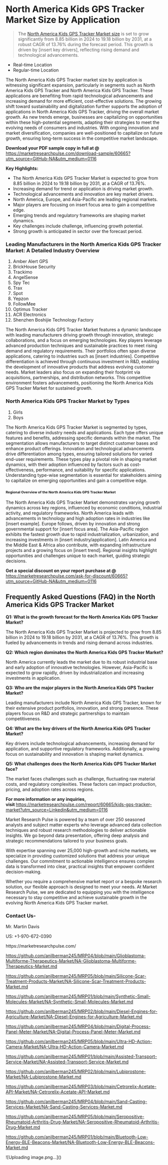 <h1>North America Kids GPS Tracker Market&nbsp;Size by Application</h1><blockquote><p>The <a href="https://marketresearchpulse.com/download-sample/60665?utm_source=GitHub-NA&amp;utm_medium=0116">North America Kids GPS Tracker Market size</a> is set to grow significantly from 8.85 billion in 2024 to 19.18 billion by 2031, at a robust CAGR of 13.76% during the forecast period. This growth is driven by [insert key drivers], reflecting rising demand and technological advancements.</p></blockquote><ul><li>Real-time Location <li> Regular-time Location</li></ul><p>The North America Kids GPS Tracker market size by application is witnessing significant expansion, particularly in segments such as North America Kids GPS Tracker and North America Kids GPS Tracker. These applications are benefiting from rapid technological advancements and increasing demand for more efficient, cost-effective solutions. The growing shift toward sustainability and digitalization further supports the adoption of applications in North America Kids GPS Tracker, driving the overall market growth. As new trends emerge, businesses are capitalizing on opportunities within these high-potential segments, adapting their strategies to meet the evolving needs of consumers and industries. With ongoing innovation and market diversification, companies are well-positioned to capitalize on future growth, ensuring long-term success in the competitive market landscape.</p><p><strong>Download your PDF sample copy in full at @ </strong><a href="https://marketresearchpulse.com/download-sample/60665?utm_source=GitHub-NA&amp;utm_medium=0116">https://marketresearchpulse.com/download-sample/60665?utm_source=GitHub-NA&amp;utm_medium=0116</a></p><p><strong>Key Highlights: </strong></p><ul><li>The North America Kids GPS Tracker Market is expected to grow from 8.85 billion in 2024 to 19.18 billion by 2031, at a CAGR of 13.76%.</li><li>Increasing demand for trend or application is driving market growth.</li><li>Technological advancements and innovation are key market drivers.</li><li>North America, Europe, and Asia-Pacific are leading regional markets.</li><li>Major players are focusing on insert focus area to gain a competitive edge.</li><li>Emerging trends and regulatory frameworks are shaping market dynamics.</li><li>Key challenges include challenge, influencing growth potential.</li><li>Strong growth is anticipated in sector over the forecast period.</li></ul><h3>Leading Manufacturers in the North America Kids GPS Tracker Market: A Detailed Industry Overview</h3><ol><li>Amber Alert GPS</li><li>BrickHouse Security</li><li>Trackimo</li><li>AngelSense</li><li>Spy Tec</li><li>Trax</li><li>Spot</li><li>Yepzon</li><li>FollowMee</li><li>Optimus Tracker</li><li>ACR Electronics</li><li>Shenzhen Boshijie Technology Factory</li></ol><div class="flex max-w-full flex-col flex-grow"><div class="min-h-8 text-message flex w-full flex-col items-end gap-2 whitespace-normal break-words [.text-message+&amp;]:mt-5" dir="auto" data-message-author-role="assistant" data-message-id="fd8432e4-4910-450d-b182-61b7bfb0a01f" data-message-model-slug="gpt-4o"><div class="flex w-full flex-col gap-1 empty:hidden first:pt-[3px]"><div class="markdown prose w-full break-words dark:prose-invert light"><p>The North America Kids GPS Tracker Market features a dynamic landscape with leading manufacturers driving growth through innovation, strategic collaborations, and a focus on emerging technologies. Key players leverage advanced production techniques and sustainable practices to meet rising demand and regulatory requirements. Their portfolios often span diverse applications, catering to industries such as [insert industries]. Competitive differentiation is achieved through continuous investment in R&amp;D, enabling the development of innovative products that address evolving customer needs. Market leaders also focus on expanding their footprint via acquisitions, partnerships, and distribution networks. This competitive environment fosters advancements, positioning the North America Kids GPS Tracker Market for sustained growth.</p></div></div></div></div><h3>North America Kids GPS Tracker Market by Types</h3><ol><li>Girls <li> Boys</li></ol><div class="flex max-w-full flex-col flex-grow"><div class="min-h-8 text-message flex w-full flex-col items-end gap-2 whitespace-normal break-words [.text-message+&amp;]:mt-5" dir="auto" data-message-author-role="assistant" data-message-id="084470be-0bb7-4664-bddf-5156b4f41249" data-message-model-slug="gpt-4o-mini"><div class="flex w-full flex-col gap-1 empty:hidden first:pt-[3px]"><div class="markdown prose w-full break-words dark:prose-invert light"><p>The North America Kids GPS Tracker Market is segmented by types, catering to diverse industry needs and applications. Each type offers unique features and benefits, addressing specific demands within the market. The segmentation allows manufacturers to target distinct customer bases and enhance product offerings. Innovation and technological advancements drive differentiation among types, ensuring tailored solutions for varied end-user requirements. These types play a pivotal role in shaping market dynamics, with their adoption influenced by factors such as cost-effectiveness, performance, and suitability for specific applications. Understanding type-wise segmentation is essential for stakeholders aiming to capitalize on emerging opportunities and gain a competitive edge.</p></div></div></div></div><h3><span style="font-size: 11px;">Regional Overview of the North America Kids GPS Tracker Market</span></h3><div class="flex max-w-full flex-col flex-grow"><div class="min-h-8 text-message flex w-full flex-col items-end gap-2 whitespace-normal break-words [.text-message+&amp;]:mt-5" dir="auto" data-message-author-role="assistant" data-message-id="e9038762-ce64-4e30-91c9-9bd413514231" data-message-model-slug="gpt-4o-mini"><div class="flex w-full flex-col gap-1 empty:hidden first:pt-[3px]"><div class="markdown prose w-full break-words dark:prose-invert light"><p>The North America Kids GPS Tracker Market demonstrates varying growth dynamics across key regions, influenced by economic conditions, industrial activity, and regulatory frameworks. North America leads with advancements in technology and high adoption rates in industries like [insert example]. Europe follows, driven by innovation and strong governmental support for [insert focus area]. The Asia-Pacific region exhibits the fastest growth due to rapid industrialization, urbanization, and increasing investments in [insert industry/application]. Latin America and the Middle East &amp; Africa also contribute, with expanding infrastructure projects and a growing focus on [insert trend]. Regional insights highlight opportunities and challenges unique to each market, guiding strategic decisions.</p></div></div></div></div><p><strong>Get a special discount on your report purchase at @ </strong><a href="https://marketresearchpulse.com/ask-for-discount/60665?utm_source=GitHub-NA&amp;utm_medium=0116">https://marketresearchpulse.com/ask-for-discount/60665?utm_source=GitHub-NA&amp;utm_medium=0116</a></p><h2>Frequently Asked Questions (FAQ) in the North America Kids GPS Tracker Market</h2><p><strong>Q1: What is the growth forecast for the North America Kids GPS Tracker Market?</strong></p><p>The North America Kids GPS Tracker Market is projected to grow from 8.85 billion in 2024 to 19.18 billion by 2031, at a CAGR of 13.76%. This growth is fueled by advancements in trends and rising demand across industries.</p><p><strong>Q2: Which region dominates the North America Kids GPS Tracker Market?</strong></p><p>North America currently leads the market due to its robust industrial base and early adoption of innovative technologies. However, Asia-Pacific is expected to grow rapidly, driven by industrialization and increasing investments in application.</p><p><strong>Q3: Who are the major players in the North America Kids GPS Tracker Market?</strong></p><p>Leading manufacturers include North America Kids GPS Tracker, known for their extensive product portfolios, innovation, and strong presence. These players focus on R&amp;D and strategic partnerships to maintain competitiveness.</p><p><strong>Q4: What are the key drivers of the North America Kids GPS Tracker Market?</strong></p><p>Key drivers include technological advancements, increasing demand for application, and supportive regulatory frameworks. Additionally, a growing focus on sustainability and innovation is shaping market dynamics.</p><p><strong>Q5: What challenges does the North America Kids GPS Tracker Market face?</strong></p><p>The market faces challenges such as challenge, fluctuating raw material costs, and regulatory complexities. These factors can impact production, pricing, and adoption rates across regions.</p><p><strong>For more information or any inquiries, visit&nbsp;</strong><a href="https://marketresearchpulse.com/report/60665/kids-gps-tracker-market?utm_source=Linkedin&utm_medium=0116">https://marketresearchpulse.com/report/60665/kids-gps-tracker-market?utm_source=Linkedin&utm_medium=0116</a></p><p>Market Research Pulse is powered by a team of over 250 seasoned analysts and subject matter experts who leverage advanced data collection techniques and robust research methodologies to deliver actionable insights. We go beyond data presentation, offering deep analysis and strategic recommendations tailored to your business goals.</p><p>With expertise spanning over 25,000 high-growth and niche markets, we specialize in providing customized solutions that address your unique challenges. Our commitment to actionable intelligence ensures complex data is transformed into clear, practical insights that empower confident decision-making.</p><p>Whether you require a comprehensive market report or a bespoke research solution, our flexible approach is designed to meet your needs. At Market Research Pulse, we are dedicated to equipping you with the intelligence necessary to stay competitive and achieve sustainable growth in the evolving North America Kids GPS Tracker market.</p><h3><strong>Contact Us-</strong></h3><p>Mr. Martin Davis</p><p>US: +1-970-672-0390</p><p>https://marketresearchpulse.com/</p><p><a href="https://github.com/anilberman245/MRP04/blob/main/Glioblastoma-Multiforme-Therapeutics-Market/NA-Glioblastoma-Multiforme-Therapeutics-Market.md">https://github.com/anilberman245/MRP04/blob/main/Glioblastoma-Multiforme-Therapeutics-Market/NA-Glioblastoma-Multiforme-Therapeutics-Market.md</a></p><p><a href="https://github.com/anilberman245/MRP05/blob/main/Silicone-Scar-Treatment-Products-Market/NA-Silicone-Scar-Treatment-Products-Market.md">https://github.com/anilberman245/MRP05/blob/main/Silicone-Scar-Treatment-Products-Market/NA-Silicone-Scar-Treatment-Products-Market.md</a></p><p><a href="https://github.com/anilberman245/MRP01/blob/main/Synthetic-Small-Molecules-Market/NA-Synthetic-Small-Molecules-Market.md">https://github.com/anilberman245/MRP01/blob/main/Synthetic-Small-Molecules-Market/NA-Synthetic-Small-Molecules-Market.md</a></p><p><a href="https://github.com/anilberman245/MRP02/blob/main/Diesel-Engines-for-Agriculture-Market/NA-Diesel-Engines-for-Agriculture-Market.md">https://github.com/anilberman245/MRP02/blob/main/Diesel-Engines-for-Agriculture-Market/NA-Diesel-Engines-for-Agriculture-Market.md</a></p><p><a href="https://github.com/anilberman245/MRP04/blob/main/Digital-Process-Panel-Meter-Market/NA-Digital-Process-Panel-Meter-Market.md">https://github.com/anilberman245/MRP04/blob/main/Digital-Process-Panel-Meter-Market/NA-Digital-Process-Panel-Meter-Market.md</a></p><p><a href="https://github.com/anilberman245/MRP05/blob/main/Ultra-HD-Action-Camera-Market/NA-Ultra-HD-Action-Camera-Market.md">https://github.com/anilberman245/MRP05/blob/main/Ultra-HD-Action-Camera-Market/NA-Ultra-HD-Action-Camera-Market.md</a></p><p><a href="https://github.com/anilberman245/MRP01/blob/main/Assisted-Transport-Service-Market/NA-Assisted-Transport-Service-Market.md">https://github.com/anilberman245/MRP01/blob/main/Assisted-Transport-Service-Market/NA-Assisted-Transport-Service-Market.md</a></p><p><a href="https://github.com/anilberman245/MRP02/blob/main/Lubiprostone-Market/NA-Lubiprostone-Market.md">https://github.com/anilberman245/MRP02/blob/main/Lubiprostone-Market/NA-Lubiprostone-Market.md</a></p><p><a href="https://github.com/anilberman245/MRP03/blob/main/Cetrorelix-Acetate-API-Market/NA-Cetrorelix-Acetate-API-Market.md">https://github.com/anilberman245/MRP03/blob/main/Cetrorelix-Acetate-API-Market/NA-Cetrorelix-Acetate-API-Market.md</a></p><p><a href="https://github.com/anilberman245/MRP04/blob/main/Sand-Casting-Services-Market/NA-Sand-Casting-Services-Market.md">https://github.com/anilberman245/MRP04/blob/main/Sand-Casting-Services-Market/NA-Sand-Casting-Services-Market.md</a></p><p><a href="https://github.com/anilberman245/MRP05/blob/main/Seropositive-Rheumatoid-Arthritis-Drug-Market/NA-Seropositive-Rheumatoid-Arthritis-Drug-Market.md">https://github.com/anilberman245/MRP05/blob/main/Seropositive-Rheumatoid-Arthritis-Drug-Market/NA-Seropositive-Rheumatoid-Arthritis-Drug-Market.md</a></p><p><a href="https://github.com/anilberman245/MRP01/blob/main/Bluetooth-Low-Energy-BLE-Beacons-Market/NA-Bluetooth-Low-Energy-BLE-Beacons-Market.md">https://github.com/anilberman245/MRP01/blob/main/Bluetooth-Low-Energy-BLE-Beacons-Market/NA-Bluetooth-Low-Energy-BLE-Beacons-Market.md</a></p>
![Uploading image.png…]()
